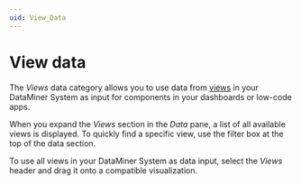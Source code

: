```yaml
---
uid: View_Data
---
```


# View data

The *Views* data category allows you to use data from [views](xref:About_views) in your DataMiner System as input for components in your dashboards or low-code apps.

When you expand the *Views* section in the *Data* pane, a list of all available views is displayed. To quickly find a specific view, use the filter box at the top of the data section.

To use all views in your DataMiner System as data input, select the *Views* header and drag it onto a compatible visualization.
